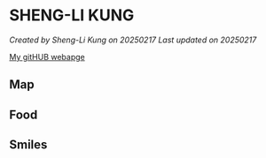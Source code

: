 # SHENG-LI KUNG 


*Created by Sheng-Li Kung on 20250217 Last updated on 20250217*

[My gitHUB webapge](https://github.com/stanKung) 


## Map

## Food


## Smiles 
